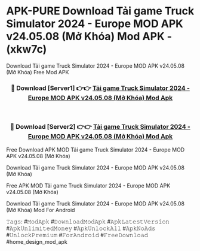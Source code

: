 # APK-PURE Download Tải game Truck Simulator 2024 - Europe MOD APK v24.05.08 (Mở Khóa) Mod APK - (xkw7c)
Download Tải game Truck Simulator 2024 - Europe MOD APK v24.05.08 (Mở Khóa) Free Mod APK

<div align="center">
<h3>🔴 Download [Server1] 👉👉 <a href="https://apk-comot.site?title=Tải_game_Truck_Simulator_2024_-_Europe_MOD_APK_v24.05.08_(Mở_Khóa)">Tải game Truck Simulator 2024 - Europe MOD APK v24.05.08 (Mở Khóa) Mod Apk</a></h3><br>

<h3>🔴 Download [Server2] 👉👉 <a href="https://apk-comot.site?title=Tải_game_Truck_Simulator_2024_-_Europe_MOD_APK_v24.05.08_(Mở_Khóa)">Tải game Truck Simulator 2024 - Europe MOD APK v24.05.08 (Mở Khóa) Mod Apk</a></h3>
</div>


Free Download APK MOD Tải game Truck Simulator 2024 - Europe MOD APK v24.05.08 (Mở Khóa)

Download Tải game Truck Simulator 2024 - Europe MOD APK v24.05.08 (Mở Khóa) 

Free APK MOD Tải game Truck Simulator 2024 - Europe MOD APK v24.05.08 (Mở Khóa) 

Download Tải game Truck Simulator 2024 - Europe MOD APK v24.05.08 (Mở Khóa) Mod For Android

𝚃𝚊𝚐𝚜: #𝙼𝚘𝚍𝙰𝚙𝚔 #𝙳𝚘𝚠𝚗𝚕𝚘𝚊𝚍𝙼𝚘𝚍𝙰𝚙𝚔 #𝙰𝚙𝚔𝙻𝚊𝚝𝚎𝚜𝚝𝚅𝚎𝚛𝚜𝚒𝚘𝚗 #𝙰𝚙𝚔𝚄𝚗𝚕𝚒𝚖𝚒𝚝𝚎𝚍𝙼𝚘𝚗𝚎𝚢 #𝙰𝚙𝚔𝚄𝚗𝚕𝚘𝚌𝚔𝙰𝚕𝚕 #𝙰𝚙𝚔𝙽𝚘𝙰𝚍𝚜 #𝚄𝚗𝚕𝚘𝚌𝚔𝙿𝚛𝚎𝚖𝚒𝚞𝚖 #𝙵𝚘𝚛𝙰𝚗𝚍𝚛𝚘𝚒𝚍 #𝙵𝚛𝚎𝚎𝙳𝚘𝚠𝚗𝚕𝚘𝚊𝚍 #home_design_mod_apk